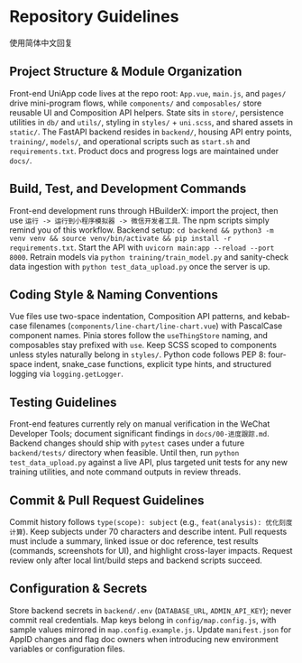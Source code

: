 # Repository Guidelines

使用简体中文回复


## Project Structure & Module Organization
Front-end UniApp code lives at the repo root: `App.vue`, `main.js`, and `pages/` drive mini-program flows, while `components/` and `composables/` store reusable UI and Composition API helpers. State sits in `store/`, persistence utilities in `db/` and `utils/`, styling in `styles/` + `uni.scss`, and shared assets in `static/`. The FastAPI backend resides in `backend/`, housing API entry points, `training/`, `models/`, and operational scripts such as `start.sh` and `requirements.txt`. Product docs and progress logs are maintained under `docs/`.

## Build, Test, and Development Commands
Front-end development runs through HBuilderX: import the project, then use `运行 -> 运行到小程序模拟器 -> 微信开发者工具`. The npm scripts simply remind you of this workflow. Backend setup: `cd backend && python3 -m venv venv && source venv/bin/activate && pip install -r requirements.txt`. Start the API with `uvicorn main:app --reload --port 8000`. Retrain models via `python training/train_model.py` and sanity-check data ingestion with `python test_data_upload.py` once the server is up.

## Coding Style & Naming Conventions
Vue files use two-space indentation, Composition API patterns, and kebab-case filenames (`components/line-chart/line-chart.vue`) with PascalCase component names. Pinia stores follow the `useThingStore` naming, and composables stay prefixed with `use`. Keep SCSS scoped to components unless styles naturally belong in `styles/`. Python code follows PEP 8: four-space indent, snake_case functions, explicit type hints, and structured logging via `logging.getLogger`.

## Testing Guidelines
Front-end features currently rely on manual verification in the WeChat Developer Tools; document significant findings in `docs/00-进度跟踪.md`. Backend changes should ship with `pytest` cases under a future `backend/tests/` directory when feasible. Until then, run `python test_data_upload.py` against a live API, plus targeted unit tests for any new training utilities, and note command outputs in review threads.

## Commit & Pull Request Guidelines
Commit history follows `type(scope): subject` (e.g., `feat(analysis): 优化刻度计算`). Keep subjects under 70 characters and describe intent. Pull requests must include a summary, linked issue or doc reference, test results (commands, screenshots for UI), and highlight cross-layer impacts. Request review only after local lint/build steps and backend scripts succeed.

## Configuration & Secrets
Store backend secrets in `backend/.env` (`DATABASE_URL`, `ADMIN_API_KEY`); never commit real credentials. Map keys belong in `config/map.config.js`, with sample values mirrored in `map.config.example.js`. Update `manifest.json` for AppID changes and flag doc owners when introducing new environment variables or configuration files.
